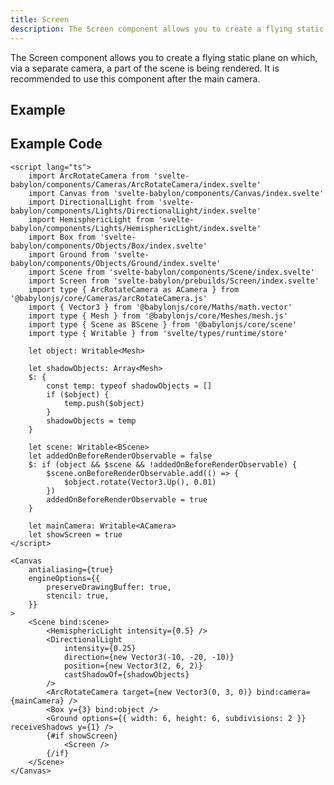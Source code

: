 ```yaml
---
title: Screen
description: The Screen component allows you to create a flying static plane on which, via a separate camera, a part of the scene is being rendered. It is recommended to use this component after the main camera.
---
```


<script>
  import ScreenStory from 'svelte-babylon/prebuilds/Screen/Screen.story.svelte'
  import ExampleWrapper from '$routes/docs/_components/ExampleWrapper.svelte'
</script>

The Screen component allows you to create a flying static plane on which, via a separate camera, a part of the scene is being rendered. It is recommended to use this component after the main camera.

## Example

<ExampleWrapper>
  <ScreenStory />
</ExampleWrapper>

## Example Code

```svelte
<script lang="ts">
	import ArcRotateCamera from 'svelte-babylon/components/Cameras/ArcRotateCamera/index.svelte'
	import Canvas from 'svelte-babylon/components/Canvas/index.svelte'
	import DirectionalLight from 'svelte-babylon/components/Lights/DirectionalLight/index.svelte'
	import HemisphericLight from 'svelte-babylon/components/Lights/HemisphericLight/index.svelte'
	import Box from 'svelte-babylon/components/Objects/Box/index.svelte'
	import Ground from 'svelte-babylon/components/Objects/Ground/index.svelte'
	import Scene from 'svelte-babylon/components/Scene/index.svelte'
	import Screen from 'svelte-babylon/prebuilds/Screen/index.svelte'
	import type { ArcRotateCamera as ACamera } from '@babylonjs/core/Cameras/arcRotateCamera.js'
	import { Vector3 } from '@babylonjs/core/Maths/math.vector'
	import type { Mesh } from '@babylonjs/core/Meshes/mesh.js'
	import type { Scene as BScene } from '@babylonjs/core/scene'
	import type { Writable } from 'svelte/types/runtime/store'

	let object: Writable<Mesh>

	let shadowObjects: Array<Mesh>
	$: {
		const temp: typeof shadowObjects = []
		if ($object) {
			temp.push($object)
		}
		shadowObjects = temp
	}

	let scene: Writable<BScene>
	let addedOnBeforeRenderObservable = false
	$: if (object && $scene && !addedOnBeforeRenderObservable) {
		$scene.onBeforeRenderObservable.add(() => {
			$object.rotate(Vector3.Up(), 0.01)
		})
		addedOnBeforeRenderObservable = true
	}

	let mainCamera: Writable<ACamera>
	let showScreen = true
</script>

<Canvas
	antialiasing={true}
	engineOptions={{
		preserveDrawingBuffer: true,
		stencil: true,
	}}
>
	<Scene bind:scene>
		<HemisphericLight intensity={0.5} />
		<DirectionalLight
			intensity={0.25}
			direction={new Vector3(-10, -20, -10)}
			position={new Vector3(2, 6, 2)}
			castShadowOf={shadowObjects}
		/>
		<ArcRotateCamera target={new Vector3(0, 3, 0)} bind:camera={mainCamera} />
		<Box y={3} bind:object />
		<Ground options={{ width: 6, height: 6, subdivisions: 2 }} receiveShadows y={1} />
		{#if showScreen}
			<Screen />
		{/if}
	</Scene>
</Canvas>
```
